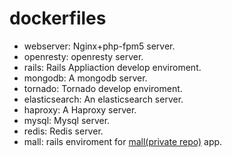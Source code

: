# dockerfiles
- webserver: Nginx+php-fpm5 server.
- openresty: openresty server.
- rails: Rails Appliaction develop enviroment.
- mongodb: A mongodb server.
- tornado: Tornado develop enviroment.
- elasticsearch: An elasticsearch server.
- haproxy: A Haproxy server.
- mysql: Mysql server.
- redis: Redis server.
- mall: rails enviroment for [mall(private repo)](https://github.com/Tairy/Mall) app.